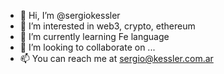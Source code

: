 - 👋 Hi, I’m @sergiokessler
- 👀 I’m interested in web3, crypto, ethereum
- 🌱 I’m currently learning Fe language
- 💞️ I’m looking to collaborate on ...
- 📫 You can reach me at sergio@kessler.com.ar

<!---
sergiokessler/sergiokessler is a ✨ special ✨ repository because its `README.md` (this file) appears on your GitHub profile.
You can click the Preview link to take a look at your changes.
--->
